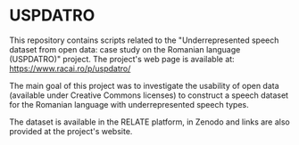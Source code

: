 # USPDATRO
This repository contains scripts related to the "Underrepresented speech dataset from open data: case study on the Romanian language (USPDATRO)" project.
The project's web page is available at: https://www.racai.ro/p/uspdatro/

The main goal of this project was to investigate the usability of open data (available under Creative Commons licenses) to construct a speech dataset for the Romanian language with underrepresented speech types.

The dataset is available in the RELATE platform, in Zenodo and links are also provided at the project's website.

